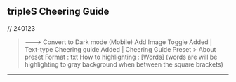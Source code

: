 
tripleS Cheering Guide
---
// 240123
>--->
Convert to Dark mode (Mobile)
Add Image Toggle
Added | Text-type Cheering guide
  Added | Cheering Guide Preset 
    > About preset
      Format : txt
      How to highlighting : [Words] (words are will be highlighting to gray background when between the square brackets)
---

